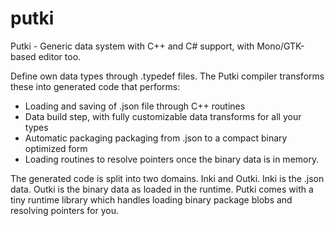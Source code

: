 putki
=====

Putki - Generic data system with C++ and C# support, with Mono/GTK-based editor too.

Define own data types through .typedef files. The Putki compiler transforms these into generated code that performs:

* Loading and saving of .json file through C++ routines
* Data build step, with fully customizable data transforms for all your types
* Automatic packaging packaging from .json to a compact binary optimized form 
* Loading routines to resolve pointers once the binary data is in memory.

The generated code is split into two domains. Inki and Outki. Inki is the .json data. Outki is the binary data as loaded in the runtime. Putki comes with a tiny runtime library which handles loading binary package blobs and resolving pointers for you.
